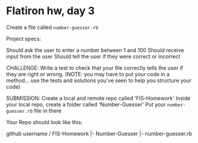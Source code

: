 Flatiron hw, day 3
===================
Create a file called `number-guesser.rb`
 
Project specs:
 
Should ask the user to enter a number between 1 and 100
Should receive input from the user
Should tell the user if they were correct or incorrect
 
CHALLENGE:
Write a test to check that your file correctly tells the user if they are right or wrong.
(NOTE: you may have to put your code in a method... use the tests and solutions you've seen to help you structure your code)
 
SUBMISSION:
Create a local and remote repo called 'FIS-Homework'
Inside your local repo, create a folder called 'Number-Guesser'
Put your `number-guesser.rb` file in there
 
Your Repo should look like this:
 
github username / FIS-Homework
   |- Number-Guesser
      |- number-guesser.rb
